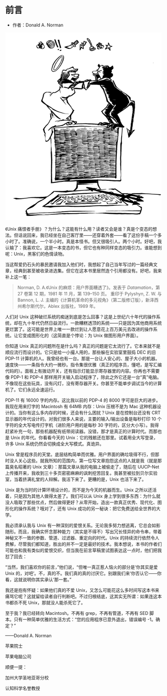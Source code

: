 # 前言

- 作者：Donald A. Norman

![](.gitbook/assets/qianyan.png)


《Unix 痛恨者手册》？为什么？这能有什么用？读者又会是谁？真是个变态的想法。但话说回来，我已经坐在自己客厅里——还穿着外套——看了这份手稿一个多小时了。准确说，一个半小时。真是本怪书。但又很吸引人。两个小时。好吧，我认输了：我喜欢它。这是一本变态的书，但它也有种同样变态的吸引力。谁能想到呢：Unix，黑客们的色情读物。

当这帮爱扔石头的暴民邀请我加入他们时，我想起了自己当年写过的一篇经典文章，经典到甚至被收录进选集。但它在这本书里居然连个引用都没有。好吧，我来补上这一笔：

>Norman, D. A.《Unix 的麻烦：用户界面糟透了》。发表于 *Datamation*，第 27 卷第 12 期，1981 年 11 月，第 139–150 页。
重印于 Pylyshyn, Z. W. 与 Bannon, L. J. 主编的《计算机革命的多元视角》（第二版修订版），新泽西州希尔斯代尔，Ablex 出版社，1989 年。

人们对 Unix 这种破烂系统的痴迷到底是怎么回事？这是上世纪六十年代的操作系统，却在九十年代仍然日益流行。一款糟糕透顶的系统——只是因为其他商用系统更烂罢了。这可能是世界上唯一一款烂到让人愿意花上百万美元去改进的操作系统。让它变成图形化的（这简直是个悖论：为 Unix 做图形用户界面）。

你知道 Unix 真正的问题所在是什么吗？真正的问题是它太流行了。它本来就不是顺应流行而设计的。它只是给一小撮人用的，那些躲在实验室里鼓捣 DEC 的旧 PDP-11 计算机的人。我曾经也有一台。那是一台让人安心的、屋子大小的机器。速度快——一条指令大约一微秒。指令集很优雅（真正的程序员，懂吧，是写汇编代码的）。面板上有拨动开关，还有指示灯能显示寄存器里的内容。你再也不需要像 PDP-1 和 PDP-4 那样用开关输入启动程序了，除此之外它还是一台“真”电脑。不像现在这些玩具，没有闪灯，没有寄存器开关。你甚至不能单步调试当今的计算机了。它们永远全速运行。

PDP-11 有 16000 字的内存。这比我以前的 PDP-4 的 8000 字可是巨大的进步。我现在用来打字的 Macintosh 有 64MB 内存：Unix 压根不是为 Mac 这种机器设计的。当你有这么多内存的时候，还会有什么困扰？Unix 是在控制台还没有 CRT 显示器的年代设计的。对我们很多人来说，主要的输入/输出设备是每秒打印 10 个字符的全大写电传打字机（进阶用户用的是每秒 30 字符的，区分大小写）。我得赶紧补充一句，那些机器配有纸带阅读器。没错，那才是真正的计算时代。而那也是 Unix 的年代。你看看今天的 Unix：它的残骸还在那里。试着用全大写登录，许多 Unix 系统仍然会切换成全大写模式。真诡异。

Unix 曾是程序员的天堂。底层结构简单而优雅。用户界面的确垃圾得不行，但那时没人关心这些。就我所知的范围内，第一位写文章抱怨这点的人就是我（就是那篇臭名昭著的 Unix 文章）：那篇文章从我的电脑上被偷走了，随后在 UUCP-Net 上传播开来，我收到三十多页密密麻麻的讽刺挖苦回复。我甚至被拉到贝尔实验室，当着挤满礼堂的人辩解。我活下来了。更糟的是，Unix 也活下来了。

Unix 是为当时的计算环境设计的，而不是为今天的机器而生。Unix 之所以还活着，只是因为其他人做得太差了。我们可以从 Unix 身上学到很多东西：为什么就没人吸取了那些优点，然后做得更好？从零开始，造出一款真正优秀、现代化、图形化的操作系统？哦对了，还有 Unix 成功的另一秘诀：把它免费送给全世界的大学。

我必须承认我与 Unix 有一种深刻的爱恨关系。无论我多努力想逃离，它总会如影随形。而且，我确实怀念那种能力（其实是不得不）写出冗长怪异的命令串，带着神秘又不一致的参数、管道、过滤器、重定向的时代。Unix 的持续流行依然令人费解，尽管我们都知道，胜出的并不一定是最好的技术。我本想说，本书的作者们可能也和我有类似的爱恨交织，但当我在前言草稿里试图表达这一点时，他们把我怼了回去：

“当然，我们喜欢你的前言，”他们说，“但唯一真正惹人恼火的部分是‘你其实是爱 Unix 的，对吧’。不，真的不。我们真的真的讨厌它。别跟我们来‘你否认它——你看，这就说明你其实承认’那一套。”

我还是抱有怀疑：如果他们真的不爱 Unix，又怎么可能花这么多时间写这本书来痛骂它呢？这就留给读者自行判断吧。不过归根结底，这其实无所谓：如果连这本书都杀不死 Unix，那就没人能杀死它了。

至于我？我已经转向 Macintosh。不再有 grep，不再有管道，不再有 SED 脚本。只有一种简单优雅的生活方式：“您的应用程序已意外退出，错误编号 -1。确定？”

——Donald A. Norman

苹果院士

苹果电脑公司

顺便一提：

加州大学圣地亚哥分校

认知科学名誉教授
